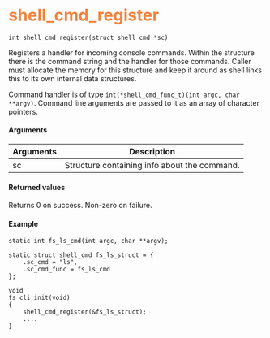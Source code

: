 ## <font color="#F2853F" style="font-size:24pt"> shell_cmd_register </font>

```no-highlight
int shell_cmd_register(struct shell_cmd *sc)
```

Registers a handler for incoming console commands. Within the structure there is the command string and the handler for those commands. Caller must allocate the memory for this structure and keep it around as shell links this to its own internal data structures.

Command handler is of type `int(*shell_cmd_func_t)(int argc, char **argv)`. Command line arguments are passed to it as an array of character pointers.

#### Arguments

| Arguments | Description |
|-----------|-------------|
| sc | Structure containing info about the command.  |

#### Returned values

Returns 0 on success.
Non-zero on failure.

#### Example

```no-highlight
static int fs_ls_cmd(int argc, char **argv);

static struct shell_cmd fs_ls_struct = {
    .sc_cmd = "ls",
    .sc_cmd_func = fs_ls_cmd
};

void
fs_cli_init(void)
{
    shell_cmd_register(&fs_ls_struct);
    ....
}
```
